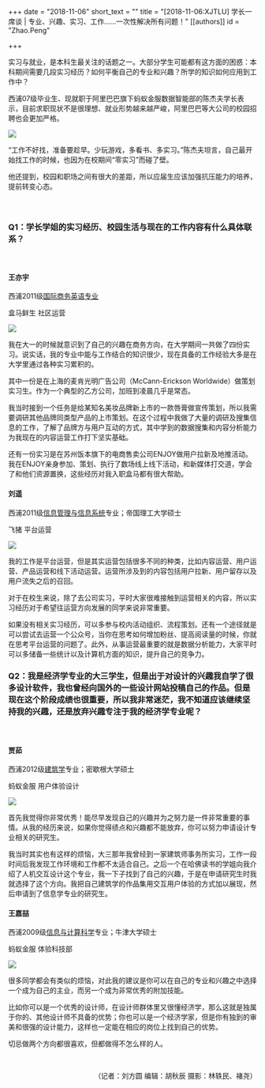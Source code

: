 +++
date = "2018-11-06"
short_text = ""
title = "[2018-11-06:XJTLU] 学长一席谈 | 专业、兴趣、实习、工作……一次性解决所有问题！"
[[authors]]
    id = "Zhao.Peng"

+++

<p>实习与就业，是本科生最关注的话题之一。大部分学生可能都有这方面的困惑：本科期间需要几段实习经历？如何平衡自己的专业和兴趣？所学的知识如何应用到工作中？<br></p><p>西浦07级毕业生、现就职于阿里巴巴旗下蚂蚁金服数据智能部的陈杰夫学长表示，目前求职现状不是很理想、就业形势越来越严峻，阿里巴巴等大公司的校园招聘也会更加严格。</p><p><img src="https://www.xjtlu.edu.cn/en/assets/images/news/2018/11/chen-jiefu.jpg"></p><p>“工作不好找，准备要趁早。少玩游戏，多看书、多实习。”陈杰夫坦言，自己最开始找工作的时候，也因为在校期间“零实习”而碰了壁。</p><p>他还提到，校园和职场之间有很大的差距，所以应届生应该加强抗压能力的培养，提前转变心态。</p><h4><br></h4><h3>Q1：学长学姐的实习经历、校园生活与现在的工作内容有什么具体联系？</h3><h4><br></h4><h4>王亦宇</h4><p>西浦2011级<a href="study/undergraduate/english-and-international-business">国际商务英语专业</a></p><p>盒马鲜生 社区运营</p><p><img src="https://www.xjtlu.edu.cn/en/assets/images/news/2018/11/wang-yiyu.jpg"></p><p>我在大一的时候就意识到了自己的兴趣在商务方向，在大学期间一共做了四份实习。说实话，我的专业中能与工作结合的知识很少，现在具备的工作经验大多是在大学里通过各种实习累积的。</p><p>其中一份是在上海的麦肯光明广告公司（McCann-Erickson Worldwide）做策划实习生。作为一个典型的乙方公司，加班到凌晨几乎是常态。</p><p>我当时接到一个任务是给某知名美妆品牌新上市的一款唇膏做宣传策划，所以我需要调研其他品牌同类型产品的上市策划。在这个过程中我做了大量的调研及搜集信息的工作，了解了品牌方与用户互动的方式，其中学到的数据搜集和内容分析能力为我现在的内容运营工作打下坚实基础。</p><p>还有一份实习是在苏州饭本旗下的电商售卖公司ENJOY做用户拉新及地推活动。我在ENJOY亲身参加、策划、执行了数场线上线下活动，和新媒体打交道，学会了和他们资源置换，这些经历对我入职盒马都有很大帮助。</p><h4>刘遥</h4><p>西浦2011级<a href="study/undergraduate/information-management-and-information-systems">信息管理与信息系统</a>专业；帝国理工大学硕士</p><p>飞猪 平台运营</p><p><img src="https://www.xjtlu.edu.cn/en/assets/images/news/2018/11/liu-yao.jpg"> </p><p>我的工作是平台运营，但是其实运营包括很多不同的种类，比如内容运营、用户运营、产品运营和线下活动运营。运营所涉及到的内容包括用户拉新、用户留存以及用户流失之后的召回。</p><p>对于在校生来说，除了去公司实习，平时大家很难接触到运营相关的内容，所以实习经历对于希望往运营方向发展的同学来说非常重要。</p><p>如果没有相关实习经历，可以多参与校内活动组织、流程策划。还有一个途径就是可以尝试去运营一个公众号，当你在思考如何增加粉丝、提高阅读量的时候，你就在思考平台运营的问题了。此外，从事运营最重要的就是数据分析能力，大家平时可以多储备一些统计以及计算机方面的知识，提升自己的竞争力。</p><h3>Q2：我是经济学专业的大三学生，但是出于对设计的兴趣我自学了很多设计软件，我也曾经向国外的一些设计网站投稿自己的作品。但是现在这个阶段成绩也很重要，所以我非常迷茫，我不知道应该继续坚持我的兴趣，还是放弃兴趣专注于我的经济学专业呢？</h3><h4><br></h4><h4>贾茹</h4><p>西浦2012级<a href="study/undergraduate/architecture">建筑学</a>专业；密歇根大学硕士</p><p>蚂蚁金服 用户体验设计</p><p><img src="https://www.xjtlu.edu.cn/en/assets/images/news/2018/11/jia-ru.jpg"></p><p>首先我觉得你非常优秀！能尽早发现自己的兴趣并为之努力是一件非常重要的事情。从我的经历来说，如果你觉得绩点和兴趣都不能放弃，你可以努力申请设计专业相关的研究生。</p><p>我当时其实也有这样的烦恼，大三那年我曾经到一家建筑师事务所实习，工作一段时间后我发现工作环境和工作都不太适合自己。之后一个在哈佛读书的学姐向我介绍了人机交互设计这个专业，我一下子找到了自己的兴趣，于是在申请研究生时我就选择了这个方向。我把自己建筑学的作品集用交互用户体验的方式加以展现，然后申请到了信息学专业的研究生。</p><h4>王嘉喆</h4><p>西浦2009级<a href="study/undergraduate/information-and-computing-science">信息与计算科学</a>专业；牛津大学硕士</p><p>蚂蚁金服 体验科技部</p><p><img src="https://www.xjtlu.edu.cn/en/assets/images/news/2018/11/wang-jiazhe.jpg"></p><p>很多同学都会有类似的烦恼，对此我的建议是你可以在自己的专业和兴趣之中选择一个成为自己的主业，而另一个成为非常优秀的附加技能。</p><p>比如你可以是一个优秀的设计师，在设计师群体里又很懂经济学，那么这就是独属于你的、其他设计师不具备的优势；你也可以是一个经济学家，但是你有独到的审美和很强的设计能力，这样也一定能在相应的岗位上找到自己的优势。</p><p>切忌做两个方向都很喜欢，但都做得不怎么样的人。</p><p><br></p><p style="text-align: right;">（记者：刘方圆 编辑：胡秋辰 摄影：林轶民、褚尧）</p>			

